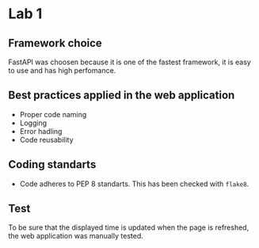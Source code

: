 # Lab 1

## Framework choice

FastAPI was choosen because it is one of the fastest framework, it is easy to use and has high perfomance.

## Best practices applied in the web application

* Proper code naming
* Logging
* Error hadling
* Code reusability

## Coding standarts

* Code adheres to PEP 8 standarts. This has been checked with ``flake8``.

## Test

To be sure that the displayed time is updated when the page is refreshed, the web application was manually tested.
